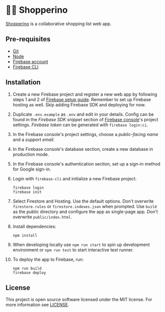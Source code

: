 # 🛒✨ Shopperino

[Shopperino][shopperino] is a collaborative shopping list web app.

## Pre-requisites

- [Git][git]
- [Node][node]
- [Firebase account][firebase]
- [Firebase CLI][firebase-cli]

## Installation

1.  Create a new Firebase project and register a new web app by following steps 1 and 2 of [Firebase setup guide][firebase-setup]. Remember to set up Firebase hosting as well. Skip adding Firebase SDK and deploying for now.
2.  Duplicate `.env.example` as `.env` and edit in your details. Config can be found in the _Firebase SDK snippet_ section of [Firebase console][firebase-console]'s project settings. _Firebase token_ can be generated with `firebase login:ci`.
3.  In the Firebase console's project settings, choose a _public-facing name_ and a _support email_.
4.  In the Firebase console's database section, create a new database in production mode.
5.  In the Firebase console's authentication section, set up a sign-in method for Google sign-in.
6.  Login with `firebase-cli` and initialize a new Firebase project:

        firebase login
        firebase init

7.  Select Firestore and Hosting. Use the default options. Don't overwrite `firestore.rules` or `firestore.indexes.json` when prompted. Use `build` as the public directory and configure the app as single-page app. Don't overwrite `public/index.html`.

8.  Install dependencies:

        npm install

9.  When developing locally use `npm run start` to spin up development environment or `npm run test` to start interactive test runner.
10. To deploy the app to Firebase, run:

        npm run build
        firebase deploy

## License

This project is open source software licensed under the MIT license. For more information see [LICENSE][license].

[git]: https://git-scm.com/
[node]: https://nodejs.org/
[firebase-cli]: https://firebase.google.com/docs/cli
[firebase]: https://firebase.google.com/
[firebase-console]: https://console.firebase.google.com/
[firebase-setup]: https://firebase.google.com/docs/web/setup
[shopperino]: https://shopperino-app.web.app
[license]: https://github.com/jtiala/shopperino/blob/master/LICENSE
